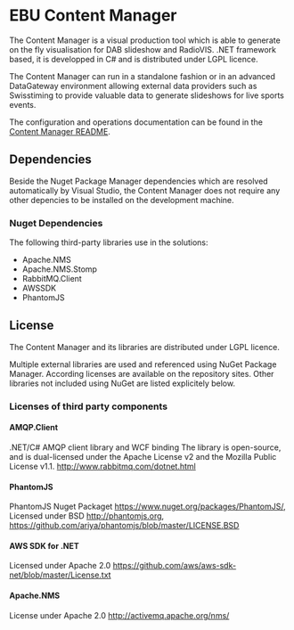 EBU Content Manager
===================

The Content Manager is a visual production tool which is able to generate on the fly 
visualisation for DAB slideshow and RadioVIS. 
.NET framework based, it is developped in C# and is distributed under LGPL licence.

The Content Manager can run in a standalone fashion or in an advanced DataGateway environment
allowing external data providers such as Swisstiming to provide valuable data to generate
slideshows for live sports events.

The configuration and operations documentation can be found in the 
[Content Manager README](io.ebu.eis.contentmanager/README.md).

## Dependencies

Beside the Nuget Package Manager dependencies which are resolved automatically by Visual Studio, the Content Manager
does not require any other depencies to be installed on the development machine.

### Nuget Dependencies

The following third-party libraries use in the solutions:

* Apache.NMS
* Apache.NMS.Stomp
* RabbitMQ.Client
* AWSSDK
* PhantomJS

## License

The Content Manager and its libraries are distributed under LGPL licence.

Multiple external libraries are used and referenced using NuGet Package Manager.
According licenses are available on the repository sites. 
Other libraries not included using NuGet are listed explicitely below.

### Licenses of third party components

#### AMQP.Client
.NET/C# AMQP client library and WCF binding
The library is open-source, and is dual-licensed under the Apache License v2 and the Mozilla Public License v1.1.
http://www.rabbitmq.com/dotnet.html

#### PhantomJS
PhantomJS Nuget Packaget https://www.nuget.org/packages/PhantomJS/, 
Licensed under BSD
http://phantomjs.org, https://github.com/ariya/phantomjs/blob/master/LICENSE.BSD

#### AWS SDK for .NET
Licensed under Apache 2.0
https://github.com/aws/aws-sdk-net/blob/master/License.txt

#### Apache.NMS
License under Apache 2.0
http://activemq.apache.org/nms/
